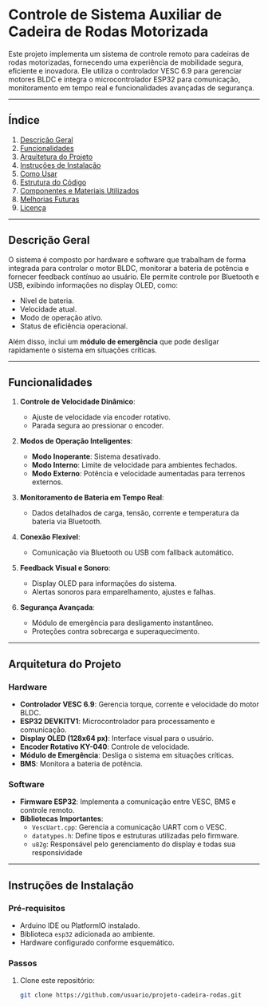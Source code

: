 # **Controle de Sistema Auxiliar de Cadeira de Rodas Motorizada**

Este projeto implementa um sistema de controle remoto para cadeiras de rodas motorizadas, fornecendo uma experiência de mobilidade segura, eficiente e inovadora. Ele utiliza o controlador VESC 6.9 para gerenciar motores BLDC e integra o microcontrolador ESP32 para comunicação, monitoramento em tempo real e funcionalidades avançadas de segurança.

---

## **Índice**
1. [Descrição Geral](#descrição-geral)
2. [Funcionalidades](#funcionalidades)
3. [Arquitetura do Projeto](#arquitetura-do-projeto)
4. [Instruções de Instalação](#instruções-de-instalação)
5. [Como Usar](#como-usar)
6. [Estrutura do Código](#estrutura-do-código)
7. [Componentes e Materiais Utilizados](#componentes-e-materiais-utilizados)
8. [Melhorias Futuras](#melhorias-futuras)
9. [Licença](#licença)

---

## **Descrição Geral**

O sistema é composto por hardware e software que trabalham de forma integrada para controlar o motor BLDC, monitorar a bateria de potência e fornecer feedback contínuo ao usuário. Ele permite controle por Bluetooth e USB, exibindo informações no display OLED, como:
- Nível de bateria.
- Velocidade atual.
- Modo de operação ativo.
- Status de eficiência operacional.

Além disso, inclui um **módulo de emergência** que pode desligar rapidamente o sistema em situações críticas.

---

## **Funcionalidades**

1. **Controle de Velocidade Dinâmico**:
   - Ajuste de velocidade via encoder rotativo.
   - Parada segura ao pressionar o encoder.

2. **Modos de Operação Inteligentes**:
   - **Modo Inoperante**: Sistema desativado.
   - **Modo Interno**: Limite de velocidade para ambientes fechados.
   - **Modo Externo**: Potência e velocidade aumentadas para terrenos externos.

3. **Monitoramento de Bateria em Tempo Real**:
   - Dados detalhados de carga, tensão, corrente e temperatura da bateria via Bluetooth.

4. **Conexão Flexível**:
   - Comunicação via Bluetooth ou USB com fallback automático.

5. **Feedback Visual e Sonoro**:
   - Display OLED para informações do sistema.
   - Alertas sonoros para emparelhamento, ajustes e falhas.

6. **Segurança Avançada**:
   - Módulo de emergência para desligamento instantâneo.
   - Proteções contra sobrecarga e superaquecimento.

---

## **Arquitetura do Projeto**

### **Hardware**
- **Controlador VESC 6.9**: Gerencia torque, corrente e velocidade do motor BLDC.
- **ESP32 DEVKITV1**: Microcontrolador para processamento e comunicação.
- **Display OLED (128x64 px)**: Interface visual para o usuário.
- **Encoder Rotativo KY-040**: Controle de velocidade.
- **Módulo de Emergência**: Desliga o sistema em situações críticas.
- **BMS**: Monitora a bateria de potência.

### **Software**
- **Firmware ESP32**: Implementa a comunicação entre VESC, BMS e controle remoto.
- **Bibliotecas Importantes**:
  - `VescUart.cpp`: Gerencia a comunicação UART com o VESC.
  - `datatypes.h`: Define tipos e estruturas utilizadas pelo firmware.
  - `u82g`: Responsável pelo gerenciamento do display e todas sua responsividade
---

## **Instruções de Instalação**

### **Pré-requisitos**
- Arduino IDE ou PlatformIO instalado.
- Biblioteca `esp32` adicionada ao ambiente.
- Hardware configurado conforme esquemático.

### **Passos**
1. Clone este repositório:
   ```bash
   git clone https://github.com/usuario/projeto-cadeira-rodas.git

